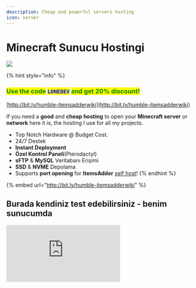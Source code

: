 ```yaml
---
description: Cheap and powerful servers hosting
icon: server
---
```


# Minecraft Sunucu Hostingi

![](../.gitbook/assets/MMICa0s.gif)

{% hint style="info" %}
### <mark style="color:green;">Use the code</mark> <mark style="color:blue;">`LONEDEV`</mark> <mark style="color:green;">and get 20% discount!</mark>

[http://bit.ly/humble-itemsadderwiki](http://bit.ly/humble-itemsadderwiki)

If you need a **good** and **cheap hosting** to open your **Minecraft server** or **network** here it is, the hosting I use for all my projects.

* Top Notch Hardware @ Budget Cost.
* 24/7 Destek
* **Instant Deployment**
* **Özel Kontrol Paneli**(Pterodactyl)
* **sFTP** & **MySQL** Veritabanı Erişimi
* **SSD** & **NVME** Depolama
* Supports **port opening** for **ItemsAdder** [self host](../plugin-usage/resourcepack-hosting/resourcepack-self-hosting.md)!
{% endhint %}

{% embed url="http://bit.ly/humble-itemsadderwiki" %}

## Burada kendiniz test edebilirsiniz - benim sunucumda

![](http://www.matteodev.it/spigot/test\_server\_banner.php)
